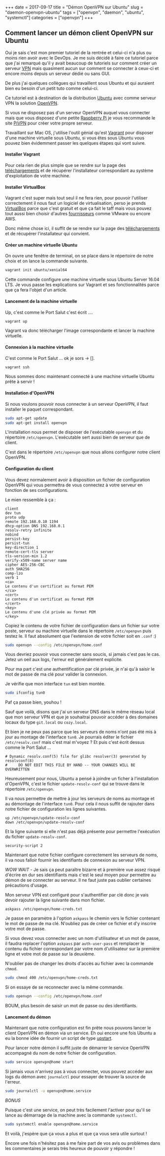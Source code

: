 +++ 
date = 2017-09-17
title = "Démon OpenVPN sur Ubuntu"
slug = "daemon-openvpn-ubuntu" 
tags = ["openvpn", "daemon", "ubuntu", "systemctl"]
categories = ["openvpn"]
+++

## Comment lancer un démon client OpenVPN sur Ubuntu

Oui je sais c'est mon premier tutoriel de la rentrée et celui-ci n'a plus ou moins rien avoir avec le DevOps.
Je me suis décidé à faire ce tutoriel parce que j'ai remarqué qu'il y avait beaucoup de tutoriels sur comment
créer un serveur [VPN](https://en.wikipedia.org/wiki/Virtual_private_network) mais quasiment aucun sur comment se connecter à ceux-ci et encore moins depuis un serveur dédié ou sans GUI.

De plus j'ai quelques collègues qui travaillent sous Ubuntu et qui auraient bien eu besoin d'un petit tuto comme celui-ci.

Ce tutoriel est à destination de la distribution [Ubuntu](https://www.ubuntu.com/) avec comme serveur VPN la solution [OpenVPN](https://openvpn.net/).

Si vous ne disposez pas d'un serveur OpenVPN auquel vous connecter mais que vous disposez d'une petite [Raspberry Pi](https://www.raspberrypi.org/) je vous recommande le site [PiVPN](http://www.pivpn.io/) pour créer votre propre serveur.

Travaillant sur Mac OS, j'utilise l'outil génial qu'est [Vagrant](https://www.vagrantup.com/) pour disposer d'une machine virtuelle sous Ubuntu, si vous êtes sous Ubuntu vous pouvez bien évidemment passer les quelques étapes qui vont suivre.

#### Installer Vagrant

Pour cela rien de plus simple que se rendre sur la page des [téléchargements](https://www.vagrantup.com/downloads.html) et de récupérer l'installateur correspondant au système d'exploitation de votre machine.

#### Installer VirtualBox

Vagrant c'est super mais tout seul il ne fera rien, pour pouvoir l'utiliser correctement il nous faut un logiciel de virtualisation, perso je prends [VirtualBox](https://www.virtualbox.org/) parce que c'est gratuit et que ça fait le taff mais vous pouvez tout aussi bien choisir d'autres [fournisseurs](https://www.vagrantup.com/intro/getting-started/providers.html) comme VMware ou encore AWS.

Donc même chose ici, il suffit de se rendre sur la page des [téléchargements](https://www.virtualbox.org/wiki/Downloads) et de récupérer l'installateur qui convient.

#### Créer un machine virtuelle Ubuntu

On ouvre une fenêtre de terminal, on se place dans le répertoire de notre choix et on lance la commande suivante.
```bash
vagrant init ubuntu/xenial64
```

Cette commande configure une machine virtuelle sous Ubuntu Server 16.04 LTS.
Je vous passe les explications sur Vagrant et ses fonctionnalités parce que ça fera l'objet d'un article.

#### Lancement de la machine virtuelle

Up, c'est comme le Port Salut c'est écrit ....
```bash
vagrant up
```

Vagrant va donc télécharger l'image correspondante et lancer la machine virtuelle.


#### Connexion à la machine virtuelle

C'est comme le Port Salut ... ok je sors -> [].
```bash
vagrant ssh
```

Nous sommes donc maintenant connecté à une machine virtuelle Ubuntu prête à servir !

#### Installation d'OpenVPN

Si nous voulons pouvoir nous connecter à un serveur OpenVPN, il faut installer le paquet correspondant.

```bash
sudo apt-get update
sudo apt-get install openvpn
```

L'installation nous permet de disposer de l'exécutable `openvpn` et du répertoire `/etc/openvpn`. L'exécutable sert aussi bien de serveur que de client.

C'est dans le répertoire `/etc/openvpn` que nous allons configurer notre client OpenVPN.

#### Configuration du client

Vous devez normalement avoir à disposition un fichier de configuration OpenVPN qui vous permettra de vous connectez à votre serveur en fonction de ses configurations.

Le mien ressemble à ça :
```
client
dev tun
proto udp
remote 192.168.0.10 1194
dhcp-option DNS 192.168.0.1
resolv-retry infinite
nobind
persist-key
persist-tun
key-direction 1
remote-cert-tls server
tls-version-min 1.2
verify-x509-name server name
cipher AES-256-CBC
auth SHA256
comp-lzo
verb 1
<ca>
Le contenu d'un certificat au format PEM
</ca>
<cert>
Le contenu d'un certificat au format PEM
</cert>
<key>
Le contenu d'une clé privée au format PEM
</key>
```

Copiez le contenu de votre fichier de configuration dans un fichier sur votre poste, serveur ou machine virtuelle dans le répertoire `/etc/openpvn` puis testez le. Il faut absolument que l'extension de votre fichier soit en `.conf` :)

```bash
sudo openvpn --config /etc/openvpn/home.conf
```

Vous devriez pouvoir vous connecter sans soucis, si jamais c'est pas le cas. Jetez un oeil aux logs, l'erreur est généralement explicite.

Pour ma part c'est une authentification par clé privée, je n'ai qu'à saisir le mot de passe de ma clé pour valider la connexion.

Je vérifie que mon interface `tun` est bien montée.

```bash
sudo ifconfig tun0
```

Paf ça passe bien, youhou !

Sauf que voilà, disons que j'ai un serveur DNS dans le même réseau local que mon serveur VPN et que je souhaitrai pouvoir accéder à des domaines locaux du type `git.local` ou `cozy.local`.

Et bien je ne peux pas parce que les serveurs de noms n'ont pas été mis à jour au montage de l'interface `tun0`. Je pourrais éditer le fichier `/etc/resolv.conf` mais c'est mal m'voyez ? Et puis c'est écrit dessus comme le Port Salut ...

```
# Dynamic resolv.conf(5) file for glibc resolver(3) generated by resolvconf(8)
#     DO NOT EDIT THIS FILE BY HAND -- YOUR CHANGES WILL BE OVERWRITTEN
```

Heureusement pour nous, Ubuntu a pensé à joindre un ficher à l'installation d'OpenVPN, c'est le fichier `update-resolv-conf` qui se trouve dans le répertoire `/etc/openvpn`.

Il va nous permettre de mettre à jour les serveurs de noms au montage et au démontage de l'interface `tun0`. Pour cela il nous suffit de rajouter dans notre fichier de configuration les lignes suivantes.

```
up /etc/openvpn/update-resolv-conf
down /etc/openvpn/update-resolv-conf
```

Et la ligne suivante si elle n'est pas déjà présente pour permettre l'exécution du fichier `update-resolv-conf`.

```
security-script 2
```

Maintenant que notre fichier configure correctement les serveurs de noms, il va nous falloir fournir les identifiants de connexion au serveur VPN.

*WOW WAIT* - Je sais ça peut paraître bizarre et à première vue assez risqué d'écrire en dur ses identifiants mais c'est le seul moyen pour permettre au démon de se connecter au serveur. Il ne faut juste pas oublier certaines précautions d'usage.

Mon serveur VPN est configuré pour s'authentifier par clé donc je vais devoir rajouter la ligne suivante dans mon fichier.

```
askpass /etc/openvpn/home-creds.txt
```

Je passe en paramètre à l'option `askpass` le chemin vers le fichier contenant le mot de passe de ma clé. N'oubliez pas de créer ce fichier et d'y inscrire votre mot de passe.

Si vous devez vous connecter avec un nom d'utilisateur et un mot de passe, il faudra replacer l'option `askpass` par `auth-user-pass` et remplacer le contenu du fichier correspondant par votre nom d'utilisateur sur la première ligne et votre mot de passe sur la deuxième.

N'oublier pas de changer les droits d'accès au fichier avec la commande `chmod`.

```bash
sudo chmod 400 /etc/openvpn/home-creds.txt
```

Si on essaye de se reconnecter avec la même commande.

```bash
sudo openvpn --config /etc/openvpn/home.conf
```

BOUM, plus besoin de saisir un mot de passe ou des identifiants.

#### Lancement du démon

Maintenant que notre configuration est fin prête nous pouvons lancer le client OpenVPN en démon via un service. Eh oui encore une fois Ubuntu a eu la bonne idée de fournir un script de type [upstart](https://doc.ubuntu-fr.org/upstart).

Pour lancer notre démon il suffit juste de démarrer le service OpenVPN accompagné du nom de notre fichier de configuration.

```bash
sudo service openvpn@home start
```

Si jamais vous n'arrivez pas à vous connecter, vous pouvez accéder aux logs du démon avec `journalctl` pour essayer de trouver la source de l'erreur.

```bash
sudo journalctl -u openvpn@home.service
```

*BONUS*

Puisque c'est une service, on peut très facilement l'activer pour qu'il se lance au démarrage de la machine avec la commande `systemctl`.

```bash
sudo systemctl enable openvpn@home.service
```

Et voilà, j'espère que ça vous a plus et que ça vous sera utile surtout !

Encore une fois n'hésitez pas à me faire part de vos avis ou problèmes dans les commentaires je serais très heureux de pouvoir y répondre !